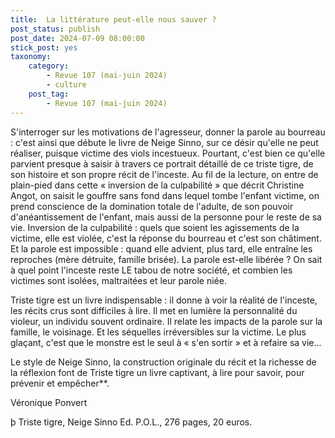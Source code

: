 ```yaml
---
title:  La littérature peut-elle nous sauver ?
post_status: publish
post_date: 2024-07-09 08:00:00
stick_post: yes
taxonomy:
    category:
        - Revue 107 (mai-juin 2024)
        - culture
    post_tag:
        - Revue 107 (mai-juin 2024)
---
```




 S'interroger sur les motivations de l'agresseur, donner la parole au bourreau : c'est ainsi que débute le livre de Neige Sinno, sur ce désir qu'elle ne peut réaliser, puisque victime des viols incestueux. Pourtant, c'est bien ce qu'elle parvient presque à saisir à travers ce portrait détaillé de ce triste tigre, de son histoire et son propre récit de l'inceste. Au fil de la lecture, on entre de plain-pied dans cette « inversion de la culpabilité » que décrit Christine Angot, on saisit le gouffre sans fond dans lequel tombe l'enfant victime, on prend conscience de la domination totale de l'adulte, de son pouvoir d'anéantissement de l'enfant, mais aussi de la personne pour le reste de sa vie. Inversion de la culpabilité : quels que soient les agissements de la victime, elle est violée, c'est la réponse du bourreau et c'est son châtiment. Et la parole est impossible : quand elle advient, plus tard, elle entraîne les reproches (mère détruite, famille brisée). La parole est-elle libérée ? On sait à quel point l'inceste reste LE tabou de notre société, et combien les victimes sont isolées, maltraitées et leur parole niée.

 Triste tigre est un livre indispensable : il donne à voir la réalité de l'inceste, les récits crus sont difficiles à lire. Il met en lumière la personnalité du violeur, un individu souvent ordinaire. Il relate les impacts de la parole sur la famille, le voisinage. Et les séquelles irréversibles sur la victime. Le plus glaçant, c'est que le monstre est le seul à « s'en sortir » et à refaire sa vie...

 Le style de Neige Sinno, la construction originale du récit et la richesse de la réflexion font de Triste tigre un livre captivant, à lire pour savoir, pour prévenir et empêcher**.

 Véronique Ponvert

 þ Triste tigre, Neige Sinno Ed. P.O.L., 276 pages, 20 euros.
